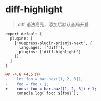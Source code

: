 # diff-highlight

> diff 语法高亮，添加后默认全局开启

```ts:no-mb
export default {
  plugins: [
    ['vuepress-plugin-prismjs-next', {
      languages: ['diff'],
      plugins: ['diff-highlight']
    }],
  ]
}
```

```diff
@@ -4,6 +4,5 @@
-    let foo = bar.baz([1, 2, 3]);
-    foo = foo + 1;
+    const foo = bar.baz([1, 2, 3]) + 1;
     console.log(`foo: ${foo}`);
```
